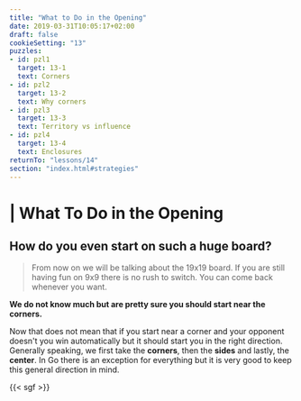 ```yaml
---
title: "What to Do in the Opening"
date: 2019-03-31T10:05:17+02:00
draft: false
cookieSetting: "13"
puzzles:
- id: pzl1
  target: 13-1
  text: Corners
- id: pzl2
  target: 13-2
  text: Why corners
- id: pzl3
  target: 13-3
  text: Territory vs influence
- id: pzl4
  target: 13-4
  text: Enclosures
returnTo: "lessons/14"
section: "index.html#strategies"
---
```


# | What To Do in the Opening
## How do you even start on such a huge board?

> From now on we will be talking about the 19x19 board. If you are still having fun on 9x9 there is no rush to switch. You can come back whenever you want. 

**We do not know much but are pretty sure you should start near the corners.**

Now that does not mean that if you start near a corner and your opponent doesn't you win automatically but it should start you in the right direction. Generally speaking, we first take the **corners**, then the **sides** and lastly, the **center**. In Go there is an exception for everything but it is very good to keep this general direction in mind. 

{{< sgf >}}